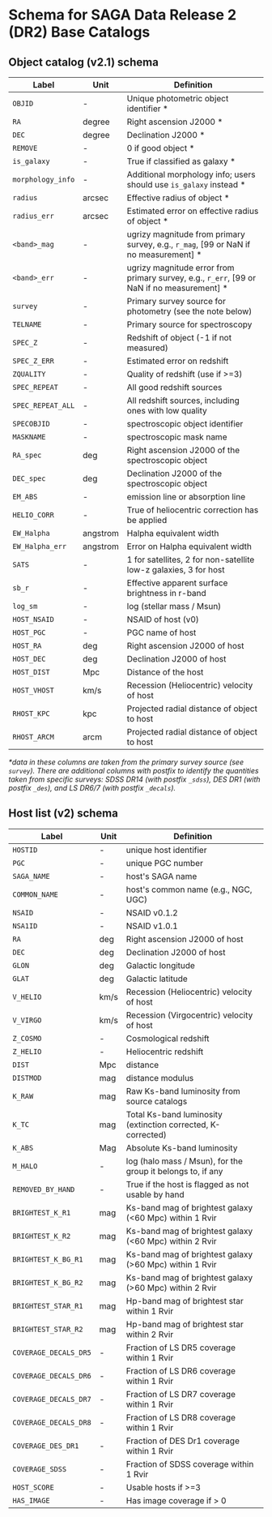 # Schema for SAGA Data Release 2 (DR2) Base Catalogs

## Object catalog (v2.1) schema

Label | Unit | Definition
--- | --- | ---
`OBJID` | - | Unique photometric object identifier *
`RA` | degree | Right ascension J2000 *
`DEC` | degree | Declination J2000 *
`REMOVE` | - |  0 if good object  *
`is_galaxy` | - | True if classified as galaxy *
`morphology_info` | - | Additional morphology info; users should use `is_galaxy` instead *
`radius` | arcsec | Effective radius of object *
`radius_err` | arcsec | Estimated error on effective radius of object *
`<band>_mag` | - | ugrizy magnitude from primary survey, e.g., `r_mag`, [99 or NaN if no measurement] *
`<band>_err` | - | ugrizy magnitude error from primary survey, e.g., `r_err`, [99 or NaN if no measurement] *
`survey` | - | Primary survey source for photometry (see the note below)
`TELNAME` | - | Primary source for spectroscopy
`SPEC_Z` | - |  Redshift of object (-1 if not measured)
`SPEC_Z_ERR` | - | Estimated error on redshift
`ZQUALITY` | - |  Quality of redshift (use if >=3)
`SPEC_REPEAT` | - |  All good redshift sources
`SPEC_REPEAT_ALL` | - |  All redshift sources, including ones with low quality
`SPECOBJID` | - | spectroscopic object identifier
`MASKNAME` | - | spectroscopic mask name
`RA_spec` | deg | Right ascension J2000 of the spectroscopic object
`DEC_spec`  | deg |  Declination J2000 of the spectroscopic object
`EM_ABS` | - | emission line or absorption line
`HELIO_CORR` | - | True of heliocentric correction has be applied
`EW_Halpha` | angstrom | Halpha equivalent width
`EW_Halpha_err` | angstrom | Error on Halpha equivalent width
`SATS` | - | 1 for satellites, 2 for non-satellite low-z galaxies, 3 for host
`sb_r` | - | Effective apparent surface brightness in r-band
`log_sm` | - | log (stellar mass / Msun)
`HOST_NSAID` | - |  NSAID of host (v0)
`HOST_PGC` | - |  PGC name of host
`HOST_RA` | deg |  Right ascension J2000 of host
`HOST_DEC` | deg |  Declination J2000 of host
`HOST_DIST` | Mpc | Distance of the host
`HOST_VHOST` | km/s |  Recession (Heliocentric) velocity of host
`RHOST_KPC` | kpc |  Projected radial distance of object to host
`RHOST_ARCM` | arcm |  Projected radial distance of object to host

_*data in these columns are taken from the primary survey source (see `survey`). There are additional columns with postfix to identify the quantities taken from specific surveys: SDSS DR14 (with postfix `_sdss`), DES DR1  (with postfix `_des`), and LS DR6/7  (with postfix `_decals`)._


## Host list (v2) schema

Label | Unit | Definition
--- | --- | ---
`HOSTID` | - | unique host identifier
`PGC` | - | unique PGC number
`SAGA_NAME` | - | host's SAGA name
`COMMON_NAME` | - | host's common name (e.g., NGC, UGC)
`NSAID` | - | NSAID v0.1.2
`NSA1ID` | - | NSAID v1.0.1
`RA` | deg | Right ascension J2000 of host
`DEC` | deg | Declination J2000 of host
`GLON` | deg | Galactic longitude
`GLAT` | deg | Galactic latitude
`V_HELIO` | km/s | Recession (Heliocentric) velocity of host
`V_VIRGO` | km/s | Recession (Virgocentric) velocity of host
`Z_COSMO` | - | Cosmological redshift
`Z_HELIO` | - | Heliocentric redshift
`DIST` | Mpc | distance
`DISTMOD` | mag | distance modulus
`K_RAW` | mag | Raw Ks-band luminosity from source catalogs
`K_TC` | mag | Total Ks-band luminosity (extinction corrected, K-corrected)
`K_ABS` | Mag | Absolute Ks-band luminosity
`M_HALO` | - | log (halo mass / Msun), for the group it belongs to, if any
`REMOVED_BY_HAND` | - | True if the host is flagged as not usable by hand
`BRIGHTEST_K_R1` | mag | Ks-band mag of brightest galaxy (<60 Mpc) within 1 Rvir
`BRIGHTEST_K_R2` | mag | Ks-band mag of brightest galaxy (<60 Mpc) within 2 Rvir
`BRIGHTEST_K_BG_R1` | mag | Ks-band mag of brightest galaxy (>60 Mpc) within 1 Rvir
`BRIGHTEST_K_BG_R2` | mag | Ks-band mag of brightest galaxy (>60 Mpc) within 2 Rvir
`BRIGHTEST_STAR_R1` | mag | Hp-band mag of brightest star within 1 Rvir
`BRIGHTEST_STAR_R2` | mag | Hp-band mag of brightest star within 2 Rvir
`COVERAGE_DECALS_DR5` | - | Fraction of LS DR5 coverage within 1 Rvir
`COVERAGE_DECALS_DR6` | - | Fraction of LS DR6 coverage within 1 Rvir
`COVERAGE_DECALS_DR7` | - | Fraction of LS DR7 coverage within 1 Rvir
`COVERAGE_DECALS_DR8` | - | Fraction of LS DR8 coverage within 1 Rvir
`COVERAGE_DES_DR1` | - | Fraction of DES Dr1 coverage within 1 Rvir
`COVERAGE_SDSS` | - | Fraction of SDSS coverage within 1 Rvir
`HOST_SCORE` | - | Usable hosts if >=3
`HAS_IMAGE` | - | Has image coverage if > 0